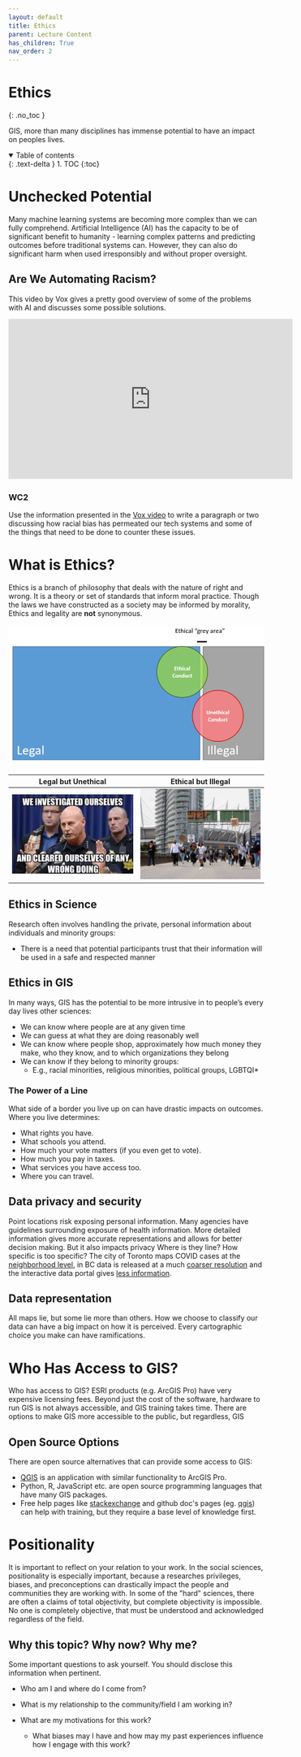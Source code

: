 ```yaml
---
layout: default
title: Ethics
parent: Lecture Content
has_children: True
nav_order: 2
---
```


# Ethics
{: .no_toc }

GIS, more than many disciplines has immense potential to have an impact on peoples lives.

<details open markdown="block">
  <summary>
    Table of contents
  </summary>
  {: .text-delta }
1. TOC
{:toc}
</details>

# Unchecked Potential

Many machine learning systems are becoming more complex than we can fully comprehend.  Artificial Intelligence (AI) has the capacity to be of significant benefit to humanity - learning complex patterns and predicting outcomes before traditional systems can.  However, they can also do significant harm when used irresponsibly and without proper oversight.


## Are We Automating Racism?

This video by Vox gives a pretty good overview of some of the problems with AI and discusses some possible solutions.  


<iframe width="560" height="315" src="https://www.youtube.com/embed/Ok5sKLXqynQ" title="YouTube video player" frameborder="0" allow="accelerometer; autoplay; clipboard-write; encrypted-media; gyroscope; picture-in-picture" allowfullscreen></iframe>

### WC2

Use the information presented in the [Vox video](https://www.youtube.com/embed/Ok5sKLXqynQ) to write a paragraph or two discussing how racial bias has permeated our tech systems and some of the things that need to be done to counter these issues.



# What is Ethics?

Ethics is a branch of philosophy that deals with the nature of right and wrong.  It is a theory or set of standards that inform moral practice.  Though the laws we have constructed as a society may be informed by morality, Ethics and legality are **not** synonymous.

<img src='content/images/Ethics.png' width=600>

Legal but Unethical                   | Ethical but Illegal              
:------------------------------------:|:-------------------------------------:
<img src='content/images/Police.png'> |<img src='content/images/Protest.png'>

## Ethics in Science

Research often involves handling the private, personal information about individuals and minority groups:
* There is a need that potential participants trust that their information will be used in a safe and respected manner

## Ethics in GIS

In many ways, GIS has the potential to be more intrusive in to people’s every day lives other sciences:
* We can know where people are at any given time
* We can guess at what they are doing reasonably well
* We can know where people shop, approximately how much money they make, who they know, and to which organizations they belong
* We can know if they belong to minority groups:
  * E.g., racial minorities, religious minorities, political groups, LGBTQI* 


### The Power of a Line

What side of a border you live up on can have drastic impacts on outcomes.  Where you live determines:

- What rights you have.
- What schools you attend.
- How much your vote matters (if you even get to vote).
- How much you pay in taxes.
- What services you have access too.
- Where you can travel.

## Data privacy and security

Point locations risk exposing personal information.  Many agencies have guidelines surrounding exposure of health information.  More detailed information gives more accurate representations and allows for better decision making.  But it also impacts privacy  Where is they line?  How specific is too specific?  The city of Toronto maps COVID cases at the [neighborhood level](https://www.toronto.ca/home/covid-19/covid-19-pandemic-data/covid-19-neighbourhood-maps-data/), in BC data is released at a much [coarser resolution](http://www.bccdc.ca/Health-Info-Site/PublishingImages/health-info/diseases-conditions/covid-19/data/covid19_lha_20211114_20211120.png) and the interactive data portal gives [less information](https://experience.arcgis.com/experience/a6f23959a8b14bfa989e3cda29297ded).

## Data representation

All maps lie, but some lie more than others.  How we choose to classify our data can have a big impact on how it is perceived.  Every cartographic choice you make can have ramifications.


# Who Has Access to GIS? 

Who has access to GIS?  ESRI products (e.g. ArcGIS Pro) have very expensive licensing fees.  Beyond just the cost of the software, hardware to run GIS is not always accessible, and GIS training takes time.  There are options to make GIS more accessible to the public, but regardless, GIS

## Open Source Options

There are open source alternatives that can provide some access to GIS:

* [QGIS](https://qgis.org/en/site/) is an application with similar functionality to ArcGIS Pro.
* Python, R, JavaScript etc. are open source programming languages that have many GIS packages.
* Free help pages like [stackexchange](https://gis.stackexchange.com/) and github doc's pages (eg. [qgis](https://github.com/qgis/QGIS)) can help with training, but they require a base level of knowledge first.



# Positionality

It is important to reflect on your relation to your work.  In the social sciences, positionality is especially important, because a researches privileges, biases, and preconceptions can drastically impact the people and communities they are working with.  In some of the "hard" sciences, there are often a claims of total objectivity, but complete objectivity is impossible.  No one is completely objective, that must be understood and acknowledged regardless of the field.

## Why this topic? Why now? Why me?

Some important questions to ask yourself.  You should disclose this information when pertinent.

* Who am I and where do I come from? 

* What is my relationship to the community/field I am working in? 

* What are my motivations for this work?
  * What biases may I have and how may my past experiences influence how I engage with this work?


<!-- 
---

### QC2

____ is the practice of reflecting on and disclosing your position relative to your work/research. 


### QC3

Just because something is illegal, does not mean its unethical. [T/F]

### QC4

____ software can help minimize the barriers to access GIS technology. -->